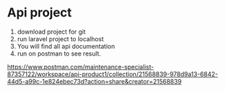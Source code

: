 # Api project

1. download project for git
2. run laravel project to localhost
3. You will find all api documentation 
4. run on postman to see result.



https://www.postman.com/maintenance-specialist-87357122/workspace/api-product1/collection/21568839-978d9a13-6842-44d5-a99c-1e824ebec73d?action=share&creator=21568839
